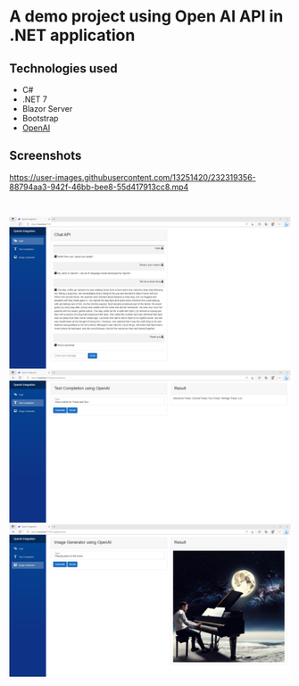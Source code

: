 # A demo project using Open AI API in .NET application

## Technologies used
* C#
* .NET 7
* Blazor Server
* Bootstrap
* [OpenAI](https://github.com/OkGoDoIt/OpenAI-API-dotnet)

## Screenshots
https://user-images.githubusercontent.com/13251420/232319356-88794aa3-942f-46bb-bee8-55d417913cc8.mp4

<br/>
<p align="center">
  <img src="./assets/01.png" alt="Personal Expense Tracker"/>
  <img src="./assets/02.png" alt="Personal Expense Tracker"/>
  <img src="./assets/03.png" alt="Personal Expense Tracker"/>
</p>
